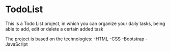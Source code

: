# TodoList

This is a Todo List project, in which you can organize your daily tasks, being able to add, edit or delete a certain added task



The project is based on the technologies:
-HTML
-CSS
-Bootstrap
-JavaScript
